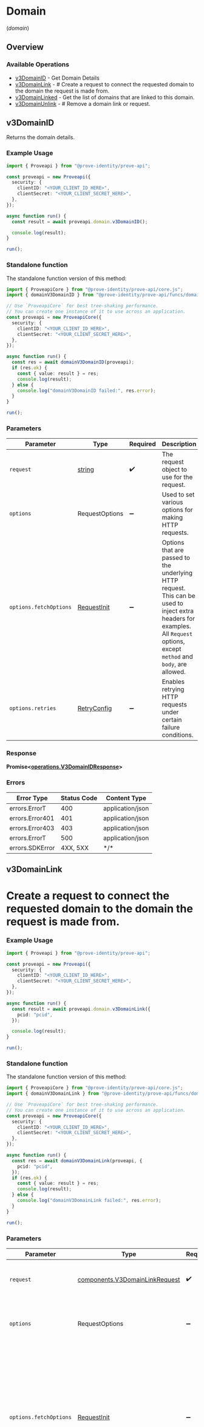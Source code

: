 # Domain
(*domain*)

## Overview

### Available Operations

* [v3DomainID](#v3domainid) - Get Domain Details
* [v3DomainLink](#v3domainlink) - # Create a request to connect the requested domain to the domain the request is made from.
* [v3DomainLinked](#v3domainlinked) - Get the list of domains that are linked to this domain.
* [v3DomainUnlink](#v3domainunlink) - # Remove a domain link or request.

## v3DomainID

Returns the domain details.

### Example Usage

```typescript
import { Proveapi } from "@prove-identity/prove-api";

const proveapi = new Proveapi({
  security: {
    clientID: "<YOUR_CLIENT_ID_HERE>",
    clientSecret: "<YOUR_CLIENT_SECRET_HERE>",
  },
});

async function run() {
  const result = await proveapi.domain.v3DomainID();

  console.log(result);
}

run();
```

### Standalone function

The standalone function version of this method:

```typescript
import { ProveapiCore } from "@prove-identity/prove-api/core.js";
import { domainV3DomainID } from "@prove-identity/prove-api/funcs/domainV3DomainID.js";

// Use `ProveapiCore` for best tree-shaking performance.
// You can create one instance of it to use across an application.
const proveapi = new ProveapiCore({
  security: {
    clientID: "<YOUR_CLIENT_ID_HERE>",
    clientSecret: "<YOUR_CLIENT_SECRET_HERE>",
  },
});

async function run() {
  const res = await domainV3DomainID(proveapi);
  if (res.ok) {
    const { value: result } = res;
    console.log(result);
  } else {
    console.log("domainV3DomainID failed:", res.error);
  }
}

run();
```

### Parameters

| Parameter                                                                                                                                                                      | Type                                                                                                                                                                           | Required                                                                                                                                                                       | Description                                                                                                                                                                    |
| ------------------------------------------------------------------------------------------------------------------------------------------------------------------------------ | ------------------------------------------------------------------------------------------------------------------------------------------------------------------------------ | ------------------------------------------------------------------------------------------------------------------------------------------------------------------------------ | ------------------------------------------------------------------------------------------------------------------------------------------------------------------------------ |
| `request`                                                                                                                                                                      | [string](../../models/.md)                                                                                                                                                     | :heavy_check_mark:                                                                                                                                                             | The request object to use for the request.                                                                                                                                     |
| `options`                                                                                                                                                                      | RequestOptions                                                                                                                                                                 | :heavy_minus_sign:                                                                                                                                                             | Used to set various options for making HTTP requests.                                                                                                                          |
| `options.fetchOptions`                                                                                                                                                         | [RequestInit](https://developer.mozilla.org/en-US/docs/Web/API/Request/Request#options)                                                                                        | :heavy_minus_sign:                                                                                                                                                             | Options that are passed to the underlying HTTP request. This can be used to inject extra headers for examples. All `Request` options, except `method` and `body`, are allowed. |
| `options.retries`                                                                                                                                                              | [RetryConfig](../../lib/utils/retryconfig.md)                                                                                                                                  | :heavy_minus_sign:                                                                                                                                                             | Enables retrying HTTP requests under certain failure conditions.                                                                                                               |

### Response

**Promise\<[operations.V3DomainIDResponse](../../models/operations/v3domainidresponse.md)\>**

### Errors

| Error Type       | Status Code      | Content Type     |
| ---------------- | ---------------- | ---------------- |
| errors.ErrorT    | 400              | application/json |
| errors.Error401  | 401              | application/json |
| errors.Error403  | 403              | application/json |
| errors.ErrorT    | 500              | application/json |
| errors.SDKError  | 4XX, 5XX         | \*/\*            |

## v3DomainLink

# Create a request to connect the requested domain to the domain the request is made from.

### Example Usage

```typescript
import { Proveapi } from "@prove-identity/prove-api";

const proveapi = new Proveapi({
  security: {
    clientID: "<YOUR_CLIENT_ID_HERE>",
    clientSecret: "<YOUR_CLIENT_SECRET_HERE>",
  },
});

async function run() {
  const result = await proveapi.domain.v3DomainLink({
    pcid: "pcid",
  });

  console.log(result);
}

run();
```

### Standalone function

The standalone function version of this method:

```typescript
import { ProveapiCore } from "@prove-identity/prove-api/core.js";
import { domainV3DomainLink } from "@prove-identity/prove-api/funcs/domainV3DomainLink.js";

// Use `ProveapiCore` for best tree-shaking performance.
// You can create one instance of it to use across an application.
const proveapi = new ProveapiCore({
  security: {
    clientID: "<YOUR_CLIENT_ID_HERE>",
    clientSecret: "<YOUR_CLIENT_SECRET_HERE>",
  },
});

async function run() {
  const res = await domainV3DomainLink(proveapi, {
    pcid: "pcid",
  });
  if (res.ok) {
    const { value: result } = res;
    console.log(result);
  } else {
    console.log("domainV3DomainLink failed:", res.error);
  }
}

run();
```

### Parameters

| Parameter                                                                                                                                                                      | Type                                                                                                                                                                           | Required                                                                                                                                                                       | Description                                                                                                                                                                    |
| ------------------------------------------------------------------------------------------------------------------------------------------------------------------------------ | ------------------------------------------------------------------------------------------------------------------------------------------------------------------------------ | ------------------------------------------------------------------------------------------------------------------------------------------------------------------------------ | ------------------------------------------------------------------------------------------------------------------------------------------------------------------------------ |
| `request`                                                                                                                                                                      | [components.V3DomainLinkRequest](../../models/components/v3domainlinkrequest.md)                                                                                               | :heavy_check_mark:                                                                                                                                                             | The request object to use for the request.                                                                                                                                     |
| `options`                                                                                                                                                                      | RequestOptions                                                                                                                                                                 | :heavy_minus_sign:                                                                                                                                                             | Used to set various options for making HTTP requests.                                                                                                                          |
| `options.fetchOptions`                                                                                                                                                         | [RequestInit](https://developer.mozilla.org/en-US/docs/Web/API/Request/Request#options)                                                                                        | :heavy_minus_sign:                                                                                                                                                             | Options that are passed to the underlying HTTP request. This can be used to inject extra headers for examples. All `Request` options, except `method` and `body`, are allowed. |
| `options.retries`                                                                                                                                                              | [RetryConfig](../../lib/utils/retryconfig.md)                                                                                                                                  | :heavy_minus_sign:                                                                                                                                                             | Enables retrying HTTP requests under certain failure conditions.                                                                                                               |

### Response

**Promise\<[operations.V3DomainLinkResponse](../../models/operations/v3domainlinkresponse.md)\>**

### Errors

| Error Type       | Status Code      | Content Type     |
| ---------------- | ---------------- | ---------------- |
| errors.ErrorT    | 400              | application/json |
| errors.Error401  | 401              | application/json |
| errors.Error403  | 403              | application/json |
| errors.ErrorT    | 500              | application/json |
| errors.SDKError  | 4XX, 5XX         | \*/\*            |

## v3DomainLinked

Returns the accepted and pending links for this domain.

### Example Usage

```typescript
import { Proveapi } from "@prove-identity/prove-api";

const proveapi = new Proveapi({
  security: {
    clientID: "<YOUR_CLIENT_ID_HERE>",
    clientSecret: "<YOUR_CLIENT_SECRET_HERE>",
  },
});

async function run() {
  const result = await proveapi.domain.v3DomainLinked();

  console.log(result);
}

run();
```

### Standalone function

The standalone function version of this method:

```typescript
import { ProveapiCore } from "@prove-identity/prove-api/core.js";
import { domainV3DomainLinked } from "@prove-identity/prove-api/funcs/domainV3DomainLinked.js";

// Use `ProveapiCore` for best tree-shaking performance.
// You can create one instance of it to use across an application.
const proveapi = new ProveapiCore({
  security: {
    clientID: "<YOUR_CLIENT_ID_HERE>",
    clientSecret: "<YOUR_CLIENT_SECRET_HERE>",
  },
});

async function run() {
  const res = await domainV3DomainLinked(proveapi);
  if (res.ok) {
    const { value: result } = res;
    console.log(result);
  } else {
    console.log("domainV3DomainLinked failed:", res.error);
  }
}

run();
```

### Parameters

| Parameter                                                                                                                                                                      | Type                                                                                                                                                                           | Required                                                                                                                                                                       | Description                                                                                                                                                                    |
| ------------------------------------------------------------------------------------------------------------------------------------------------------------------------------ | ------------------------------------------------------------------------------------------------------------------------------------------------------------------------------ | ------------------------------------------------------------------------------------------------------------------------------------------------------------------------------ | ------------------------------------------------------------------------------------------------------------------------------------------------------------------------------ |
| `options`                                                                                                                                                                      | RequestOptions                                                                                                                                                                 | :heavy_minus_sign:                                                                                                                                                             | Used to set various options for making HTTP requests.                                                                                                                          |
| `options.fetchOptions`                                                                                                                                                         | [RequestInit](https://developer.mozilla.org/en-US/docs/Web/API/Request/Request#options)                                                                                        | :heavy_minus_sign:                                                                                                                                                             | Options that are passed to the underlying HTTP request. This can be used to inject extra headers for examples. All `Request` options, except `method` and `body`, are allowed. |
| `options.retries`                                                                                                                                                              | [RetryConfig](../../lib/utils/retryconfig.md)                                                                                                                                  | :heavy_minus_sign:                                                                                                                                                             | Enables retrying HTTP requests under certain failure conditions.                                                                                                               |

### Response

**Promise\<[operations.V3DomainLinkedResponse](../../models/operations/v3domainlinkedresponse.md)\>**

### Errors

| Error Type       | Status Code      | Content Type     |
| ---------------- | ---------------- | ---------------- |
| errors.ErrorT    | 400              | application/json |
| errors.Error401  | 401              | application/json |
| errors.Error403  | 403              | application/json |
| errors.ErrorT    | 500              | application/json |
| errors.SDKError  | 4XX, 5XX         | \*/\*            |

## v3DomainUnlink

# Remove a domain link or request.

### Example Usage

```typescript
import { Proveapi } from "@prove-identity/prove-api";

const proveapi = new Proveapi({
  security: {
    clientID: "<YOUR_CLIENT_ID_HERE>",
    clientSecret: "<YOUR_CLIENT_SECRET_HERE>",
  },
});

async function run() {
  const result = await proveapi.domain.v3DomainUnlink({
    pcidFrom: "pcidFrom",
    pcidTo: "pcidTo",
  });

  console.log(result);
}

run();
```

### Standalone function

The standalone function version of this method:

```typescript
import { ProveapiCore } from "@prove-identity/prove-api/core.js";
import { domainV3DomainUnlink } from "@prove-identity/prove-api/funcs/domainV3DomainUnlink.js";

// Use `ProveapiCore` for best tree-shaking performance.
// You can create one instance of it to use across an application.
const proveapi = new ProveapiCore({
  security: {
    clientID: "<YOUR_CLIENT_ID_HERE>",
    clientSecret: "<YOUR_CLIENT_SECRET_HERE>",
  },
});

async function run() {
  const res = await domainV3DomainUnlink(proveapi, {
    pcidFrom: "pcidFrom",
    pcidTo: "pcidTo",
  });
  if (res.ok) {
    const { value: result } = res;
    console.log(result);
  } else {
    console.log("domainV3DomainUnlink failed:", res.error);
  }
}

run();
```

### Parameters

| Parameter                                                                                                                                                                      | Type                                                                                                                                                                           | Required                                                                                                                                                                       | Description                                                                                                                                                                    |
| ------------------------------------------------------------------------------------------------------------------------------------------------------------------------------ | ------------------------------------------------------------------------------------------------------------------------------------------------------------------------------ | ------------------------------------------------------------------------------------------------------------------------------------------------------------------------------ | ------------------------------------------------------------------------------------------------------------------------------------------------------------------------------ |
| `request`                                                                                                                                                                      | [components.V3DomainUnlinkRequest](../../models/components/v3domainunlinkrequest.md)                                                                                           | :heavy_check_mark:                                                                                                                                                             | The request object to use for the request.                                                                                                                                     |
| `options`                                                                                                                                                                      | RequestOptions                                                                                                                                                                 | :heavy_minus_sign:                                                                                                                                                             | Used to set various options for making HTTP requests.                                                                                                                          |
| `options.fetchOptions`                                                                                                                                                         | [RequestInit](https://developer.mozilla.org/en-US/docs/Web/API/Request/Request#options)                                                                                        | :heavy_minus_sign:                                                                                                                                                             | Options that are passed to the underlying HTTP request. This can be used to inject extra headers for examples. All `Request` options, except `method` and `body`, are allowed. |
| `options.retries`                                                                                                                                                              | [RetryConfig](../../lib/utils/retryconfig.md)                                                                                                                                  | :heavy_minus_sign:                                                                                                                                                             | Enables retrying HTTP requests under certain failure conditions.                                                                                                               |

### Response

**Promise\<[operations.V3DomainUnlinkResponse](../../models/operations/v3domainunlinkresponse.md)\>**

### Errors

| Error Type       | Status Code      | Content Type     |
| ---------------- | ---------------- | ---------------- |
| errors.ErrorT    | 400              | application/json |
| errors.Error401  | 401              | application/json |
| errors.Error403  | 403              | application/json |
| errors.ErrorT    | 500              | application/json |
| errors.SDKError  | 4XX, 5XX         | \*/\*            |